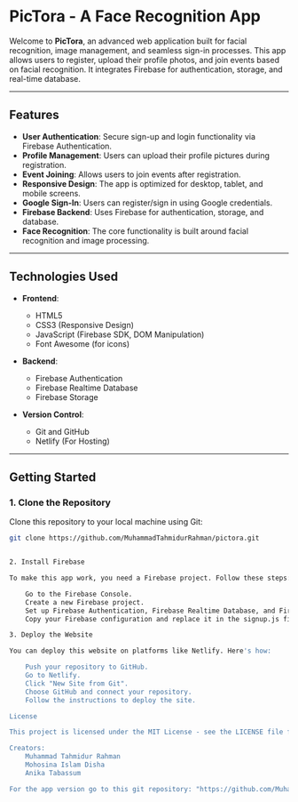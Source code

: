 # PicTora - A Face Recognition App

Welcome to **PicTora**, an advanced web application built for facial recognition, image management, and seamless sign-in processes. This app allows users to register, upload their profile photos, and join events based on facial recognition. It integrates Firebase for authentication, storage, and real-time database.

---

## **Features**

- **User Authentication**: Secure sign-up and login functionality via Firebase Authentication.
- **Profile Management**: Users can upload their profile pictures during registration.
- **Event Joining**: Allows users to join events after registration.
- **Responsive Design**: The app is optimized for desktop, tablet, and mobile screens.
- **Google Sign-In**: Users can register/sign in using Google credentials.
- **Firebase Backend**: Uses Firebase for authentication, storage, and database.
- **Face Recognition**: The core functionality is built around facial recognition and image processing.

---

## **Technologies Used**

- **Frontend**:
  - HTML5
  - CSS3 (Responsive Design)
  - JavaScript (Firebase SDK, DOM Manipulation)
  - Font Awesome (for icons)
  
- **Backend**:
  - Firebase Authentication
  - Firebase Realtime Database
  - Firebase Storage

- **Version Control**:
  - Git and GitHub
  - Netlify (For Hosting)

---

## **Getting Started**

### **1. Clone the Repository**

Clone this repository to your local machine using Git:

```bash
git clone https://github.com/MuhammadTahmidurRahman/pictora.git


2. Install Firebase

To make this app work, you need a Firebase project. Follow these steps:

    Go to the Firebase Console.
    Create a new Firebase project.
    Set up Firebase Authentication, Firebase Realtime Database, and Firebase Storage.
    Copy your Firebase configuration and replace it in the signup.js file.

3. Deploy the Website

You can deploy this website on platforms like Netlify. Here's how:

    Push your repository to GitHub.
    Go to Netlify.
    Click "New Site from Git".
    Choose GitHub and connect your repository.
    Follow the instructions to deploy the site.

License

This project is licensed under the MIT License - see the LICENSE file for details.

Creators:
    Muhammad Tahmidur Rahman
    Mohosina Islam Disha
    Anika Tabassum

For the app version go to this git repository: "https://github.com/MuhammadTahmidurRahman/CSE-299-FACE-RECPGNITION-APP"

